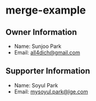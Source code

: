 # merge-example

## Owner Information
* Name: Sunjoo Park
* Email: all4dich@gmail.com

## Supporter Information
* Name: Soyul Park
* Email: mysoyul.park@lge.com
